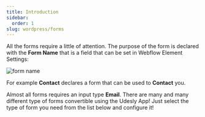 ```yaml
---
title: Introduction
sidebar:
  order: 1
slug: wordpress/forms
---
```

All the forms require a little of attention. The purpose of the form is declared with the **Form Name** that is a field that can be set in Webflow Element Settings:

![form name](/images/form-name.png)

For example **Contact** declares a form that can be used to **Contact** you. 

Almost all forms requires an input type **Email**. There are many and many different type of forms convertible using the Udesly App! Just select the type of form you need from the list below and configure it!



